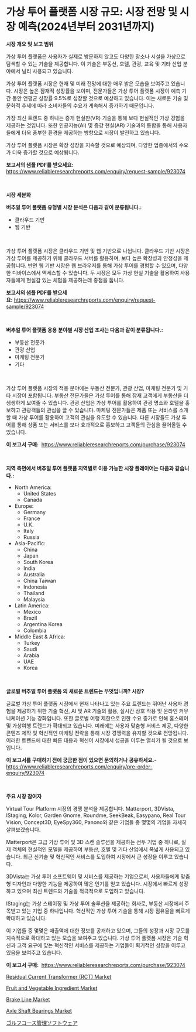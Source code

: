 <p><h1>가상 투어 플랫폼 시장 규모: 시장 전망 및 시장 예측(2024년부터 2031년까지)</h1></p><p><strong>시장 개요 및 보고 범위</strong></p>
<p><p>가상 투어 플랫폼은 사용자가 실제로 방문하지 않고도 다양한 장소나 시설을 가상으로 탐색할 수 있는 기술을 제공합니다. 이 기술은 부동산, 호텔, 관광, 교육 및 기타 산업 분야에서 널리 사용되고 있습니다. </p><p>가상 투어 플랫폼 시장은 현재 및 미래 전망에 대한 매우 밝은 모습을 보여주고 있습니다. 시장은 높은 잠재적 성장률을 보이며, 전문가들은 가상 투어 플랫폼 시장이 예측 기간 동안 연평균 성장률 9.5%로 성장할 것으로 예상하고 있습니다. 이는 새로운 기술 및 문화적 추세에 따라 소비자들의 수요가 계속해서 증가하기 때문입니다.</p><p>가장 최신 트렌드 중 하나는 증개 현실판(VR) 기술을 통해 보다 현실적인 가상 경험을 제공하는 것입니다. 또한 인공지능(AI) 및 증강 현실(AR) 기술과의 통합을 통해 사용자들에게 더욱 풍부한 환경을 제공하는 방향으로 시장이 발전하고 있습니다. </p><p>가상 투어 플랫폼 시장은 확장 성장을 지속할 것으로 예상되며, 다양한 업종에서의 수요가 더욱 증가할 것으로 예상됩니다.</p></p>
<p><strong>보고서의 샘플 PDF를 받으세요:</strong> <a href="https://www.reliableresearchreports.com/enquiry/request-sample/923074">https://www.reliableresearchreports.com/enquiry/request-sample/923074</a></p>
<p>&nbsp;</p>
<p><strong>시장 세분화</strong></p>
<p><strong>버추얼 투어 플랫폼 유형별 시장 분석은 다음과 같이 분류됩니다.:</strong></p>
<p><ul><li>클라우드 기반</li><li>웹 기반</li></ul></p>
<p>&nbsp;</p>
<p><p>가상 투어 플랫폼 시장은 클라우드 기반 및 웹 기반으로 나뉩니다. 클라우드 기반 시장은 가상 투어를 제공하기 위해 클라우드 서버를 활용하며, 보다 높은 확장성과 안정성을 제공합니다. 반면 웹 기반 시장은 웹 브라우저를 통해 가상 투어를 경험할 수 있으며, 다양한 디바이스에서 액세스할 수 있습니다. 두 시장은 모두 가상 현실 기술을 활용하여 사용자들에게 현실감 있는 체험을 제공하는데 중점을 둡니다.</p></p>
<p><strong>보고서의 샘플 PDF를 받으세요:</strong>&nbsp;<a href="https://www.reliableresearchreports.com/enquiry/request-sample/923074">https://www.reliableresearchreports.com/enquiry/request-sample/923074</a></p>
<p>&nbsp;</p>
<p><strong> 버추얼 투어 플랫폼 응용 분야별 시장 산업 조사는 다음과 같이 분류됩니다.:</strong></p>
<p><ul><li>부동산 전문가</li><li>관광 산업</li><li>마케팅 전문가</li><li>기타</li></ul></p>
<p>&nbsp;</p>
<p><p>가상 투어 플랫폼 시장의 적용 분야에는 부동산 전문가, 관광 산업, 마케팅 전문가 및 기타 시장이 포함됩니다. 부동산 전문가들은 가상 투어를 통해 잠재 고객에게 부동산을 더 생생하게 보여줄 수 있습니다. 관광 산업은 가상 투어를 활용하여 관광 명소와 호텔을 홍보하고 관광객들의 관심을 끌 수 있습니다. 마케팅 전문가들은 제품 또는 서비스를 소개할 때 가상 투어를 활용하여 고객의 관심을 유도할 수 있습니다. 다른 시장들도 가상 투어를 통해 상품 또는 서비스를 보다 효과적으로 홍보하고 고객들의 관심을 끌어올릴 수 있습니다.</p></p>
<p><strong>이 보고서 구매:</strong>&nbsp; <a href="https://www.reliableresearchreports.com/purchase/923074">https://www.reliableresearchreports.com/purchase/923074</a></p>
<p>&nbsp;</p>
<p><strong>지역 측면에서 버추얼 투어 플랫폼 지역별로 이용 가능한 시장 플레이어는 다음과 같습니다.:</strong></p>
<p><ul>
    <li>
        North America:
        <ul>
            <li>United States</li>
            <li>Canada</li>
        </ul>
    </li>
    <li>
        Europe:
        <ul>
            <li>Germany</li>
            <li>France</li>
            <li>U.K.</li>
            <li>Italy</li>
            <li>Russia</li>
        </ul>
    </li>
    <li>
        Asia-Pacific:
        <ul>
            <li>China</li>
            <li>Japan</li>
            <li>South Korea</li>
            <li>India</li>
            <li>Australia</li>
            <li>China Taiwan</li>
            <li>Indonesia</li>
            <li>Thailand</li>
            <li>Malaysia</li>
        </ul>
    </li>
    <li>
        Latin America:
        <ul>
            <li>Mexico</li>
            <li>Brazil</li>
            <li>Argentina Korea</li>
            <li>Colombia</li>
        </ul>
    </li>
    <li>
        Middle East & Africa:
        <ul>
            <li>Turkey</li>
            <li>Saudi</li>
            <li>Arabia</li>
            <li>UAE</li>
            <li>Korea</li>
        </ul>
    </li>
    </ul></p>
<p>&nbsp;</p>
<p><strong>글로벌 버추얼 투어 플랫폼 의 새로운 트렌드는 무엇입니까? 시장?</strong></p>
<p><p>글로벌 가상 투어 플랫폼 시장에서 현재 나타나고 있는 주요 트렌드는 뛰어난 사용자 경험을 제공하기 위한 기술 혁신, AI 및 AR 기술의 활용, 실시간 상호 작용 및 온라인 커뮤니케이션 기능 강화입니다. 또한 글로벌 여행 제한으로 인한 수요 증가로 인해 홈스테이 및 가상여행 트렌드가 확대되고 있습니다. 미래에는 사용자 맞춤형 서비스 제공, 다양한 콘텐츠 제작 및 혁신적인 마케팅 전략을 통해 시장 경쟁력을 유지할 것으로 전망됩니다. 이러한 트렌드에 대한 빠른 대응과 혁신이 시장에서 성공을 이루는 열쇠가 될 것으로 보입니다.</p></p>
<p><strong>이 보고서를 구매하기 전에 궁금한 점이 있으면 문의하거나 공유하세요.</strong>- <a href="https://www.reliableresearchreports.com/enquiry/pre-order-enquiry/923074">https://www.reliableresearchreports.com/enquiry/pre-order-enquiry/923074</a></p>
<p>&nbsp;</p>
<p><strong>주요 시장 참여자</strong></p>
<p><p>Virtual Tour Platform 시장의 경쟁 분석을 제공합니다. Matterport, 3DVista, IStaging, Kolor, Garden Gnome, Roundme, SeekBeak, Easypano, Real Tour Vision, Concept3D, EyeSpy360, Panono와 같은 기업들 중 몇몇의 기업을 자세히 살펴보겠습니다.</p><p>Matterport은 고급 가상 투어 및 3D 스캔 솔루션을 제공하는 선두 기업 중 하나로, 실제 객체의 현실적인 모델을 제공하여 부동산, 호텔 및 기타 산업에서 폭넓게 사용되고 있습니다. 최근 신기술 및 혁신적인 서비스를 도입하여 시장에서 큰 성장을 이루고 있습니다.</p><p>3DVista는 가상 투어 소프트웨어 및 서비스를 제공하는 기업으로써, 사용자들에게 맞춤형 디자인과 다양한 기능을 제공하여 많은 인기를 얻고 있습니다. 시장에서 빠르게 성장하고 있으며 최신 트렌드와 기술을 적극적으로 도입하고 있습니다.</p><p>IStaging는 가상 스테이징 및 가상 투어 솔루션을 제공하는 회사로, 부동산 시장에서 주목받고 있는 기업 중 하나입니다. 혁신적인 가상 투어 기술을 통해 시장 점유율을 빠르게 확대하고 있습니다.</p><p>이 기업들 중 몇몇은 매출액에 대한 정보를 공개하고 있으며, 그들의 성장과 시장 규모를 지속적으로 확대하고 있는 모습을 보여주고 있습니다. 가상 투어 플랫폼 시장은 기술 혁신과 고객 요구에 맞는 혁신적인 서비스를 제공하는 기업들이 획기적인 성장을 이루고 있음을 보여주고 있습니다.</p></p>
<p><strong>이 보고서 구매:</strong>&nbsp;&nbsp;<a href="https://www.reliableresearchreports.com/purchase/923074">https://www.reliableresearchreports.com/purchase/923074</a></p>
<p><p><a href="https://issuu.com/reportprime-2/docs/residual-current-transformer-rct-market-size-2030.">Residual Current Transformer (RCT) Market</a></p><p><a href="https://issuu.com/reportprime-2/docs/fruit-and-vegetable-ingredient-market-size-2030.pp">Fruit and Vegetable Ingredient Market</a></p><p><a href="https://github.com/jerrycopelandthomaswsqd8q/Market-Research-Report-List-1/blob/main/brake-line-market.md">Brake Line Market</a></p><p><a href="https://github.com/brenzgnarento/Market-Research-Report-List-1/blob/main/axle-shaft-bearings-market.md">Axle Shaft Bearings Market</a></p><p><a href="https://github.com/lababdou/Market-Research-Report-List-2/blob/main/4292068182658.md">ゴルフコース管理ソフトウェア</a></p></p>
